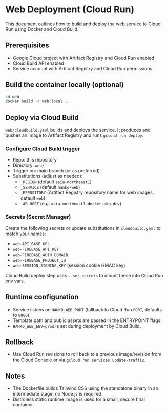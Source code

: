 # Web Deployment (Cloud Run)

This document outlines how to build and deploy the web service to Cloud Run using Docker and Cloud Build.

## Prerequisites
- Google Cloud project with Artifact Registry and Cloud Run enabled
- Cloud Build API enabled
- Service account with Artifact Registry and Cloud Run permissions

## Build the container locally (optional)
```bash
cd web
docker build -t web:local .
```

## Deploy via Cloud Build
`web/cloudbuild.yaml` builds and deploys the service. It produces and pushes an image to Artifact Registry and runs `gcloud run deploy`.

### Configure Cloud Build trigger
- Repo: this repository
- Directory: `web/`
- Trigger on: main branch (or as preferred)
- Substitutions (adjust as needed):
  - `_REGION` (default `asia-northeast1`)
  - `_SERVICE` (default `hanko-web`)
  - `_REPOSITORY` (Artifact Registry repository name for web images, default `web`)
  - `_AR_HOST` (e.g. `asia-northeast1-docker.pkg.dev`)

### Secrets (Secret Manager)
Create the following secrets or update substitutions in `cloudbuild.yaml` to match your names:
- `web-API_BASE_URL`
- `web-FIREBASE_API_KEY`
- `web-FIREBASE_AUTH_DOMAIN`
- `web-FIREBASE_PROJECT_ID`
 - `web-SESSION_SIGNING_KEY` (session cookie HMAC key)

Cloud Build deploy step uses `--set-secrets` to mount these into Cloud Run env vars.

## Runtime configuration
- Service listens on `HANKO_WEB_PORT` (fallback to Cloud Run `PORT`, defaults to `8080`).
- Template path and public assets are passed in the ENTRYPOINT flags.
- `HANKO_WEB_ENV=prod` is set during deployment by Cloud Build.

## Rollback
- Use Cloud Run revisions to roll back to a previous image/revision from the Cloud Console or via `gcloud run services update-traffic`.

## Notes
- The Dockerfile builds Tailwind CSS using the standalone binary in an intermediate stage; no Node.js is required.
- Distroless static runtime image is used for a small, secure final container.

